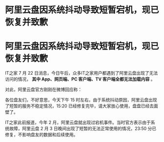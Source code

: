 # 阿里云盘因系统抖动导致短暂宕机，现已恢复并致歉

# 阿里云盘因系统抖动导致短暂宕机，现已恢复并致歉

IT之家 7 月 22 日消息，今日午后，众多IT之家用户都遇到了阿里云盘出现了无法访问的情况， **其中 App、网页端、PC 客户端、TV
客户端全都无法加载内容** 。

对此，阿里云盘官方刚刚在微博回应称：

各位盘友们，不好意思，今天下午 15 时左右，由于系统抖动原因，阿里云盘出现了短暂的服务不稳定情况，15:20
已经修复完毕，请大家放心使用，盘盘已经去面壁了。

IT之家此前报道，今年 2 月，阿里云盘就出现过宕机事件。当时官方表示由于系统故障，阿里云盘 2 月 3 日晚间出现了短暂的无法正常使用的情况，23:50
分已修复，不影响盘友的数据和后续使用。

